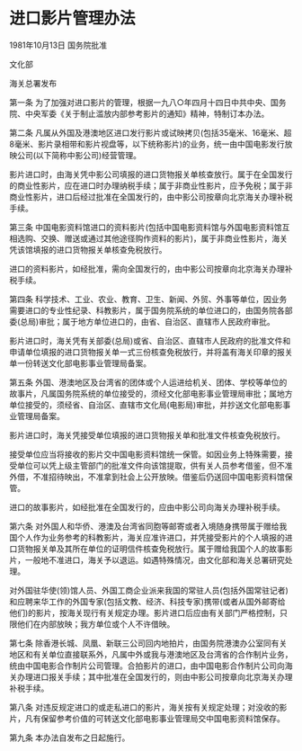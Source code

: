 # 进口影片管理办法

1981年10月13日 国务院批准

文化部

海关总署发布

<!-- INFO END -->

第一条 为了加强对进口影片的管理，根据一九八○年四月十四日中共中央、国务院、中央军委《关于制止滥放内部参考影片的通知》精神，特制订本办法。

第二条 凡属从外国及港澳地区进口发行影片或试映拷贝(包括35毫米、16毫米、超8毫米、影片录相带和影片视盘等，以下统称影片)的业务，统一由中国电影发行放映公司(以下简称中影公司)经营管理。

影片进口时，由海关凭中影公司填报的进口货物报关单核查放行。属于在全国发行的商业性影片，应在进口时办理纳税手续；属于非商业性影片，应予免税；属于非商业性影片，进口后经过批准在全国发行的，由中影公司按章向北京海关办理补税手续。

第三条 中国电影资料馆进口的资料影片(包括中国电影资料馆与外国电影资料馆互相选购、交换、赠送或通过其他途径购作资料的影片)，属于非商业性影片，海关凭该馆填报的进口货物报关单核查免税放行。

进口的资料影片，如经批准，需向全国发行的，由中影公司按章向北京海关办理补税手续。

第四条 科学技术、工业、农业、教育、卫生、新闻、外贸、外事等单位，因业务需要进口的专业性纪录、科教影片，属于国务院系统的单位进口的，由国务院各部委(总局)审批；属于地方单位进口的，由省、自治区、直辖市人民政府审批。

影片进口时，海关凭有关部委(总局)或省、自治区、直辖市人民政府的批准文件和申请单位填报的进口货物报关单一式三份核查免税放行，并将盖有海关印章的报关单一份转送文化部电影事业管理局备案。

第五条 外国、港澳地区及台湾省的团体或个人运进给机关、团体、学校等单位的故事片，凡属国务院系统的单位接受的，须经文化部电影事业管理局审批；属地方单位接受的，须经省、自治区、直辖市文化局(电影局)审批，并抄送文化部电影事业管理局备案。

影片进口时，海关凭接受单位填报的进口货物报关单和批准文件核查免税放行。

接受单位应当将接收的影片交中国电影资料馆统一保管。如因业务上特殊需要，接受单位可以凭上级主管部门的批准文件向该馆提取，供有关人员参考借鉴，但不准外借，不准招待映出，不准拿到社会上公开放映。借鉴后仍送回中国电影资料馆保管。

进口的故事影片，如经批准在全国发行的，应由中影公司向海关办理补税手续。

第六条 对外国人和华侨、港澳及台湾省同胞等邮寄或者入境随身携带属于赠给我国个人作为业务参考的科教影片，海关应准许进口，并凭接受影片的个人填报的进口货物报关单及其所在单位的证明信件核查免税放行。属于赠给我国个人的故事影片，一般地不准进口，海关予以退运。如遇特殊情况，由文化部和海关总署研究处理。

对外国驻华使(领)馆人员、外国工商企业派来我国的常驻人员(包括外国常驻记者)和应聘来华工作的外国专家(包括文教、经济、科技专家)携带(或者从国外邮寄给他们)的影片，按海关现行有关规定办理。影片进口后应由有关部门严格控制，只限他们在内部放映；我方单位或个人不许借映。

第七条 除香港长城、凤凰、新联三公司回内地拍片，由国务院港澳办公室同有关地区和有关单位直接联系外，凡属中外或我与港澳地区及台湾省的合作制片业务，统由中国电影合作制片公司管理。合拍影片的进口，由中国电影合作制片公司向海关办理进口报关手续；其中批准在全国发行的，则由中影公司按章向北京海关办理补税手续。

第八条 对违反规定进口的或走私进口的影片，海关按有关规定处理；对没收的影片，凡有保留参考价值的可转送文化部电影事业管理局交中国电影资料馆保存。

第九条 本办法自发布之日起施行。